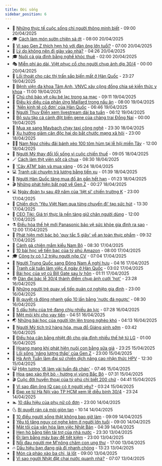 ```yaml
---
title: Đời sống
sidebar_position: 6
---
```


<!-- vnexpress-doi-song:START -->
- 🚀 [Những thực tế cuộc sống chỉ người thông minh biết](https://vnexpress.net/nhung-thuc-te-cuoc-song-chi-nguoi-thong-minh-biet-4876347.html) - 09:00 20/04/2025
- 🎓 [Cách làm món sườn chiên sả ớt](https://vnexpress.net/cach-lam-mon-suon-chien-sa-ot-4876336.html) - 08:00 20/04/2025
- 🚦 [Vì sao Gen Z thích hẹn hò với đàn ông lớn tuổi?](https://vnexpress.net/vi-sao-gen-z-thich-hen-ho-voi-dan-ong-lon-tuoi-4876339.html) - 07:00 20/04/2025
- 🦣 [Lý do không nên đi giày vào nhà?](https://vnexpress.net/ly-do-khong-nen-di-giay-vao-nha-4876118.html) - 04:26 20/04/2025
- 🎓 [Nuôi cả gia đình bằng nghề khóc thuê](https://vnexpress.net/nuoi-ca-gia-dinh-bang-nghe-khoc-thue-4874680.html) - 02:00 20/04/2025
- 🎭 [Miễn phí áo dài, Việt phục cổ cho người chụp ảnh dịp 30/4](https://vnexpress.net/mien-phi-ao-dai-viet-phuc-co-cho-nguoi-chup-anh-dip-30-4-4874418.html) - 00:00 20/04/2025
- 🦅 [Lối thoát cho các thị trấn sắp biến mất ở Hàn Quốc](https://vnexpress.net/loi-thoat-cho-cac-thi-tran-sap-bien-mat-o-han-quoc-4876092.html) - 23:27 19/04/2025
- 🎃 [Bệnh viện đa khoa Tâm Anh, VNVC xây cộng đồng chia sẻ kiến thức y khoa](https://vnexpress.net/benh-vien-da-khoa-tam-anh-vnvc-xay-cong-dong-chia-se-kien-thuc-y-khoa-4876167.html) - 11:00 19/04/2025
- 💪 [Chú chó bảo vệ cậu bé lạc trong sa mạc](https://vnexpress.net/chu-cho-bao-ve-cau-be-lac-trong-sa-mac-4876158.html) - 09:11 19/04/2025
- 🐻 [Điều kỳ diệu của phản ứng Maillard trong nấu ăn](https://vnexpress.net/dieu-ky-dieu-cua-phan-ung-maillard-trong-nau-an-4875934.html) - 08:00 19/04/2025
- 🧠 [&#39;Nền kinh tế cô đơn&#39; của Hàn Quốc](https://vnexpress.net/nen-kinh-te-co-don-cua-han-quoc-4876086.html) - 06:46 19/04/2025
- 🐘 [Người Thụy Điển xem livestream dài ba tuần](https://vnexpress.net/nguoi-thuy-dien-xem-livestream-dai-ba-tuan-4875862.html) - 06:12 19/04/2025
- 👹 [Bộ sưu tập cá cảnh đột biến gene của chàng trai Đồng Nai](https://vnexpress.net/bo-suu-tap-ca-canh-dot-bien-gene-cua-chang-trai-dong-nai-4875760.html) - 00:00 19/04/2025
- 💂 [Mua xe sang Maybach chạy taxi công nghệ](https://vnexpress.net/mua-xe-sang-maybach-chay-taxi-cong-nghe-4875848.html) - 23:30 18/04/2025
- 🦍 [Xu hướng giảm cân độc hại do bắt chước mạng xã hội](https://vnexpress.net/xu-huong-giam-can-doc-hai-do-bat-chuoc-mang-xa-hoi-4875874.html) - 23:00 18/04/2025
- 🧑‍🏫 [Nam Ngư chiêu đãi bánh xèo 100 tôm hùm tại lễ hội miền Tây](https://vnexpress.net/nam-ngu-chieu-dai-banh-xeo-100-tom-hum-tai-le-hoi-mien-tay-4872769.html) - 12:00 18/04/2025
- 🧰 [Người Mỹ thay đổi lối sống vì cuộc chiến thuế](https://vnexpress.net/nguoi-my-thay-doi-loi-song-vi-cuoc-chien-thue-4875697.html) - 09:05 18/04/2025
- 🪄 [Cách làm thịt viên sốt cà chua](https://vnexpress.net/doi-song-cooking-cach-lam-thit-vien-sot-ca-chua-4874836.html) - 08:30 18/04/2025
- 🐲 [&#39;Cây ATM&#39; bán và mua vàng](https://vnexpress.net/cay-atm-ban-va-mua-vang-4875673.html) - 05:24 18/04/2025
- 💻 [Tranh cãi chuyện trả lương bằng tiền xu](https://vnexpress.net/tranh-cai-chuyen-tra-luong-bang-tien-xu-4874883.html) - 01:39 18/04/2025
- 🐘 [Người Hàn Quốc tăng mua đồ ăn gần hết hạn](https://vnexpress.net/nguoi-han-quoc-tang-mua-do-an-gan-het-han-4874986.html) - 01:23 18/04/2025
- 🎬 [Những phát hiện bất ngờ về Gen Z](https://vnexpress.net/nhung-phat-hien-bat-ngo-ve-gen-z-4874983.html) - 00:27 18/04/2025
- 💻 [Ngày đoàn tụ sau 49 năm của &#39;liệt sĩ&#39; chiến trường K](https://vnexpress.net/ngay-doan-tu-sau-49-nam-cua-liet-si-chien-truong-k-4874723.html) - 23:00 17/04/2025
- 🧰 [Chiến dịch &#39;Yêu Việt Nam qua từng chuyến đi&#39; tạo sức hút](https://vnexpress.net/chien-dich-yeu-viet-nam-qua-tung-chuyen-di-tao-suc-hut-4874758.html) - 13:30 17/04/2025
- 🫣 [CEO Tiki: Giá trị thực là nền tảng giữ chân người dùng](https://vnexpress.net/ceo-tiki-gia-tri-thuc-la-nen-tang-giu-chan-nguoi-dung-4875241.html) - 12:00 17/04/2025
- ⚗️ [Điều hòa thế hệ mới Panasonic bảo vệ sức khỏe gia đình ra sao](https://vnexpress.net/dieu-hoa-the-he-moi-panasonic-bao-ve-suc-khoe-gia-dinh-ra-sao-4873186.html) - 12:00 17/04/2025
- 🌊 [Phát hiện mới bác bỏ &#39;quy tắc 5 giây&#39; về an toàn thực phẩm](https://vnexpress.net/phat-hien-moi-bac-bo-quy-tac-5-giay-ve-an-toan-thuc-pham-4875166.html) - 09:32 17/04/2025
- 💃 [Cánh gà chiên mắm kiểu Nam Bộ](https://vnexpress.net/doi-song-cooking-canh-ga-chien-mam-kieu-nam-bo-4874827.html) - 08:30 17/04/2025
- 🦆 [10 bài học về tiền bạc của tỷ phú Amazon](https://vnexpress.net/10-bai-hoc-ve-tien-bac-cua-ty-phu-amazon-4875138.html) - 08:00 17/04/2025
- 🎓 [Công ty có 1,2 triệu người nộp CV](https://vnexpress.net/cong-ty-co-1-2-trieu-nguoi-nop-cv-4875219.html) - 07:04 17/04/2025
- 💪 [Người Trung Quốc sang Đông Nam Á nghỉ hưu](https://vnexpress.net/nguoi-trung-quoc-sang-dong-nam-a-nghi-huu-4874971.html) - 04:16 17/04/2025
- 🤔 [Tranh cãi tuần làm việc 4 ngày ở Hàn Quốc](https://vnexpress.net/tranh-cai-tuan-lam-viec-4-ngay-o-han-quoc-4874989.html) - 03:02 17/04/2025
- 🧰 [Bài học của vợ cũ Bill Gate sau ly hôn](https://vnexpress.net/bai-hoc-cua-vo-cu-bill-gate-sau-ly-hon-4874967.html) - 01:11 17/04/2025
- 😎 [Dàn đại bác lễ 30/4 thành điểm chụp ảnh cưới &#39;hot&#39;](https://vnexpress.net/dan-dai-bac-le-30-4-thanh-diem-chup-anh-cuoi-hot-4874705.html) - 23:28 16/04/2025
- 🌮 [Những người trẻ quay về tiếp quản cơ nghiệp gia đình](https://vnexpress.net/nhung-nguoi-tre-quay-ve-tiep-quan-co-nghiep-gia-dinh-4874726.html) - 23:00 16/04/2025
- 🧠 [Bí quyết rã đông nhanh gấp 10 lần bằng &#39;nước đá ngược&#39;](https://vnexpress.net/doi-song-cooking-bi-quyet-ra-dong-nhanh-4874793.html) - 08:30 16/04/2025
- 🎡 [5 dấu hiệu của trẻ đang chịu nhiều áp lực](https://vnexpress.net/5-dau-hieu-cua-tre-dang-chiu-nhieu-ap-luc-4873228.html) - 07:28 16/04/2025
- 🎡 [Mệt mỏi khi cho vay tiền](https://vnexpress.net/met-moi-khi-cho-vay-tien-4874304.html) - 04:51 16/04/2025
- 🌏 [Những bài học của người lớn lên trong nghèo khó](https://vnexpress.net/nhung-bai-hoc-cua-nguoi-lon-len-trong-ngheo-kho-4874573.html) - 04:13 16/04/2025
- 🐻 [Người Mỹ tích trữ hàng hóa, mua đồ Giáng sinh sớm](https://vnexpress.net/nguoi-my-tich-tru-hang-hoa-mua-do-giang-sinh-som-4874581.html) - 03:42 16/04/2025
- 💂 [Điều hòa cân bằng nhiệt độ cho gia đình nhiều thế hệ từ LG](https://vnexpress.net/dieu-hoa-can-bang-nhiet-do-cho-gia-dinh-nhieu-the-he-tu-lg-4872598.html) - 01:00 16/04/2025
- 🥸 [Hoang mang khi phát hiện nuôi con bằng sữa giả](https://vnexpress.net/hoang-mang-khi-phat-hien-nuoi-con-bang-sua-gia-4873751.html) - 23:25 15/04/2025
- 🌋 [Lối sống &#39;năng lượng thấp&#39; của Gen Z](https://vnexpress.net/loi-song-nang-luong-thap-cua-gen-z-4874310.html) - 23:00 15/04/2025
- 🦩 [Hà Anh Tuấn làm đại sứ chiến dịch nâng cao nhận thức HPV](https://vnexpress.net/ha-anh-tuan-lam-dai-su-chien-dich-nang-cao-nhan-thuc-hpv-4868223.html) - 12:30 15/04/2025
- 😺 [Hiện tượng &#39;đi làm vài tuần đã chán&#39;](https://vnexpress.net/hien-tuong-di-lam-vai-tuan-da-chan-4874261.html) - 07:46 15/04/2025
- 🐻 [Hoa gạo xào thịt bò - hương vị vùng Bắc Bộ](https://vnexpress.net/doi-song-cooking-hoa-gao-xao-thit-bo-4874195.html) - 07:31 15/04/2025
- 🎬 [Cuộc đời huyền thoại của tỷ phú chỉ biết 200 chữ](https://vnexpress.net/cuoc-doi-huyen-thoai-cua-ty-phu-chi-biet-200-chu-4873992.html) - 04:41 15/04/2025
- 🎊 [Vì sao đàn ông IQ cao có ít người yêu?](https://vnexpress.net/vi-sao-dan-ong-iq-cao-co-it-nguoi-yeu-4874045.html) - 03:24 15/04/2025
- 💄 [Đạp xe từ Hà Nội vào TP HCM xem lễ diễu binh 30/4](https://vnexpress.net/dap-xe-tu-ha-noi-vao-tp-hcm-xem-le-dieu-binh-30-4-4873931.html) - 23:24 14/04/2025
- 🏊 [10 dấu hiệu của phụ nữ cô đơn](https://vnexpress.net/10-dau-hieu-cua-phu-nu-co-don-4873932.html) - 23:00 14/04/2025
- 🌜 [Bí quyết rán cá mòi giòn tan](https://vnexpress.net/doi-song-cooking-bi-quyet-ran-ca-moi-gion-tan-4873926.html) - 10:14 14/04/2025
- 🤡 [10 điều người sống thật không bao giờ làm](https://vnexpress.net/10-dieu-nguoi-song-that-khong-bao-gio-lam-4873725.html) - 09:09 14/04/2025
- 🥰 [Yếu tố tăng nguy cơ nghe kém ở người lớn tuổi](https://vnexpress.net/yeu-to-tang-nguy-co-nghe-kem-o-nguoi-lon-tuoi-4873878.html) - 09:00 14/04/2025
- 🦍 [Mặt tối của văn hóa làm việc Nhật Bản](https://vnexpress.net/mat-toi-cua-van-hoa-lam-viec-nhat-ban-4873701.html) - 04:39 14/04/2025
- 🫣 [Hẹn hò bằng tiền tài trợ của nhà nước](https://vnexpress.net/hen-ho-bang-tien-tai-tro-cua-nha-nuoc-4873303.html) - 23:30 13/04/2025
- 🚦 [Đi làm bằng máy bay để tiết kiệm](https://vnexpress.net/di-lam-bang-may-bay-de-tiet-kiem-4873378.html) - 23:00 13/04/2025
- 🐘 [Nỗi đau người mẹ M&#39;nông chăm con ung thư](https://vnexpress.net/noi-dau-nguoi-me-m-nong-cham-con-ung-thu-4873476.html) - 17:00 13/04/2025
- 🔥 [Dấu hiệu bạn đang già đi nhanh chóng](https://vnexpress.net/dau-hieu-ban-dang-gia-di-nhanh-chong-4873234.html) - 13:23 13/04/2025
- 🎃 [Món cà pháo xào ba chỉ, lá lốt](https://vnexpress.net/doi-song-cooking-mon-ca-phao-xao-ba-chi-la-lot-4872928.html) - 09:00 13/04/2025
- 🥳 [Vì sao người Nhật đặt chai nước quanh nhà?](https://vnexpress.net/vi-sao-nguoi-nhat-dat-chai-nuoc-quanh-nha-4873411.html) - 07:07 13/04/2025<!-- vnexpress-doi-song:END -->
